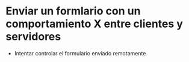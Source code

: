 # Enviar un formlario con un comportamiento X entre clientes y servidores
- Intentar controlar el formulario enviado remotamente
